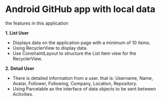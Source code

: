# Android GitHub app with local data

the features in this application <br>

**1. List User**<br>
- Displays data on the application page with a minimum of 10 items.
- Using RecyclerView to display data.
- Use ConstraintLayout to structure the List Item view for the RecyclerView.

**2. Detail User**<br>
- There is detailed information from a user. that is:
Username, Name, Avatar, Follower, Following, Company, Location, Repository.
- Using Parcelable as the interface of data objects to be sent between Activities.
